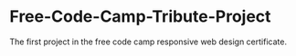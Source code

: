 # Free-Code-Camp-Tribute-Project
The first project in the free code camp responsive web design certificate.
